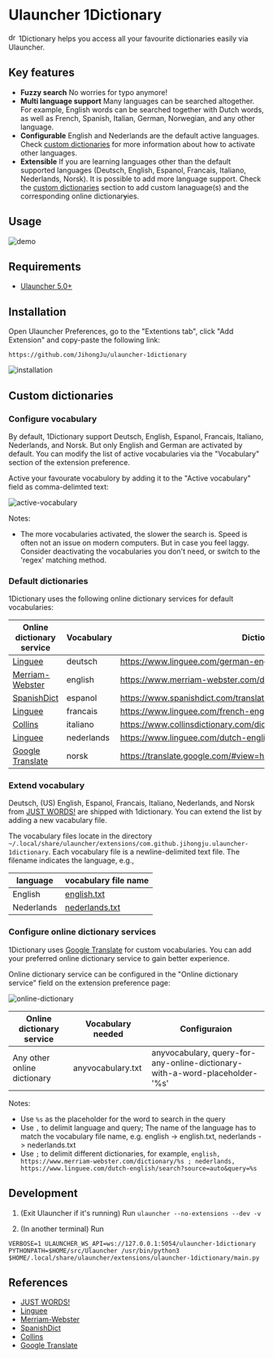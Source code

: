 # Ulauncher 1Dictionary
<img src="images/icon.png" alt="drawing" width="16"/> 1Dictionary helps you access all your favourite dictionaries easily via Ulauncher. 


## Key features

- **Fuzzy search** No worries for typo anymore!
- **Multi language support** Many languages can be searched altogether. For example, English words can be searched together with Dutch words, as well as French, Spanish, Italian, German, Norwegian, and any other language.
- **Configurable** English and Nederlands are the default active languages. Check [custom dictionaries](https://github.com/JihongJu/ulauncher-1dictionary#custom-dictionaries) for more information about how to activate other languages.
- **Extensible** If you are learning languages other than the default supported languages (Deutsch, English, Espanol, Francais, Italiano, Nederlands, Norsk). It is possible to add more language support. Check the [custom dictionaries](https://github.com/JihongJu/ulauncher-1dictionary#custom-dictionaries) section to add custom lanaguage(s) and the corresponding online dictionar~~y~~ies.


## Usage

![demo](images/ulauncher-1dictionary.gif)


## Requirements

- [Ulauncher 5.0+](https://ulauncher.io/)

## Installation

Open Ulauncher Preferences, go to the "Extentions tab", click "Add Extension" and copy-paste the following link:

```
https://github.com/JihongJu/ulauncher-1dictionary
```


![installation](images/installation.gif)



## Custom dictionaries


### Configure vocabulary

By default, 1Dictionary support Deutsch, English, Espanol, Francais, Italiano, Nederlands, and Norsk.  But only English and German are activated by default. You can modify the list of active vocabularies via the "Vocabulary" section of the extension preference.

Active your favourate vocabulory by adding it to the "Active vocabulary" field as comma-delimted text:

![active-vocabulary](images/active-vocabulary.png)


Notes:

- The more vocabularies activated, the slower the search is. Speed is often not an issue on modern computers. But in case you feel laggy. Consider deactivating the vocabularies you don't need, or switch to the 'regex' matching method.


### Default dictionaries

1Dictionary uses the following online dictionary services for default vocabularies:

Online dictionary service | Vocabulary  |  Dictionary URL 
--- | --- | --- 
[Linguee](https://www.linguee.com/)                     | deutsch       | https://www.linguee.com/german-english/search?source=auto&query=%s
[Merriam-Webster](https://www.merriam-webster.com/)     | english       | https://www.merriam-webster.com/dictionary/%s
[SpanishDict](https://www.spanishdict.com)              | espanol       | https://www.spanishdict.com/translate/%s?langFrom=es
[Linguee](https://www.linguee.com/)                     | francais      | https://www.linguee.com/french-english/search?source=auto&query=%s
[Collins](https://www.collinsdictionary.com/)           | italiano      | https://www.collinsdictionary.com/dictionary/italian-english/%s
[Linguee](https://www.linguee.com/)                     | nederlands    | https://www.linguee.com/dutch-english/search?source=auto&query=%s
[Google Translate](https://translate.google.com/)       | norsk         | https://translate.google.com/#view=home&op=translate&sl=no&tl=en&text=%s


### Extend vocabulary

Deutsch, (US) English, Espanol, Francais, Italiano, Nederlands, and Norsk from [JUST WORDS!](http://www.gwicks.net/dictionaries.htm) are shipped with 1dictionary. You can extend the list by adding a new vacabulary file.

The vocabulary files locate in the directory `~/.local/share/ulauncher/extensions/com.github.jihongju.ulauncher-1dictionary`. Each vocabulary file is a newline-delimited text file. The filename indicates the language, e.g.,

language | vocabulary file name
--- | ---
English | [english.txt](https://github.com/JihongJu/ulauncher-1dictionary/blob/master/vocabularies/english.txt)
Nederlands | [nederlands.txt](https://github.com/JihongJu/ulauncher-1dictionary/blob/master/vocabularies/.txt)


### Configure online dictionary services

1Dictionary uses [Google Translate](https://translate.google.com/) for custom vocabularies. You can add your preferred online dictionary service to gain better experience. 

Online dictionary service can be configured in the "Online dictionary service" field on the extension preference page:

![online-dictionary](images/online-dictionary.png)


Online dictionary service | Vocabulary needed  |  Configuraion 
--- | --- | --- 
Any other online dictionary | anyvocabulary.txt | anyvocabulary, query-for-any-online-dictionary-with-a-word-placeholder-'%s'

Notes:

- Use `%s` as the placeholder for the word to search in the query
- Use `,` to delimit language and query; The name of the language has to match the vocabulary file name, e.g. english -> english.txt, nederlands -> nederlands.txt
- Use `;` to delimit different dictionaries, for example, `english, https://www.merriam-webster.com/dictionary/%s ; nederlands, https://www.linguee.com/dutch-english/search?source=auto&query=%s`


## Development
1. (Exit Ulauncher if it's running) Run
```ulauncher --no-extensions --dev -v```

2. (In another terminal) Run
```
VERBOSE=1 ULAUNCHER_WS_API=ws://127.0.0.1:5054/ulauncher-1dictionary PYTHONPATH=$HOME/src/Ulauncher /usr/bin/python3 $HOME/.local/share/ulauncher/extensions/ulauncher-1dictionary/main.py
```


## References

- [JUST WORDS!](http://www.gwicks.net/dictionaries.htm)
- [Linguee](https://www.linguee.com/)                     
- [Merriam-Webster](https://www.merriam-webster.com/)     
- [SpanishDict](https://www.spanishdict.com)              
- [Collins](https://www.collinsdictionary.com/)           
- [Google Translate](https://translate.google.com/)       
